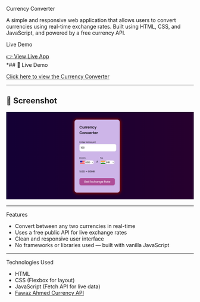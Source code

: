  Currency Converter

A simple and responsive web application that allows users to convert currencies using real-time exchange rates. Built using HTML, CSS, and JavaScript, and powered by a free currency API.



 Live Demo

[👉 View Live App](#)  
*## 🔗 Live Demo

[Click here to view the Currency Converter](https://currency-converter-ashy-alpha.vercel.app/)


---

## 📸 Screenshot

![screenshot](image.png)

---

 Features

- Convert between any two currencies in real-time
- Uses a free public API for live exchange rates
- Clean and responsive user interface
- No frameworks or libraries used — built with vanilla JavaScript

---

Technologies Used

- HTML
- CSS (Flexbox for layout)
- JavaScript (Fetch API for live data)
- [Fawaz Ahmed Currency API](https://github.com/fawazahmed0/currency-api)

